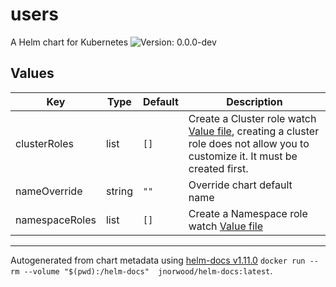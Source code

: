 # users

A Helm chart for Kubernetes
![Version: 0.0.0-dev](https://img.shields.io/badge/Version-0.0.0--dev-informational?style=flat-square)

## Values

| Key | Type | Default | Description |
|-----|------|---------|-------------|
| clusterRoles | list | `[]` | Create a Cluster role watch [Value file](./values.yaml), creating a cluster role does not allow you to customize it. It must be created first. |
| nameOverride | string | `""` | Override chart default name |
| namespaceRoles | list | `[]` | Create a Namespace role watch [Value file](./values.yaml)  |

----------------------------------------------
Autogenerated from chart metadata using [helm-docs v1.11.0](https://github.com/norwoodj/helm-docs/releases/v1.11.0) `docker run --rm --volume "$(pwd):/helm-docs"  jnorwood/helm-docs:latest`.
